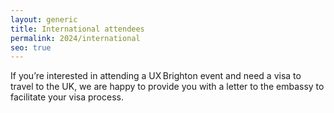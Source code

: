 ```yaml
---
layout: generic
title: International attendees
permalink: 2024/international
seo: true
---
```

If you’re interested in attending a UX Brighton event and need a visa to travel to the UK, we are happy to provide you with a letter to the embassy to facilitate your visa process.